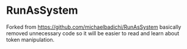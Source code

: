 # RunAsSystem
Forked from https://github.com/michaelbadichi/RunAsSystem
basically removed unnecessary code so it will be easier to read and learn about token manipulation.
